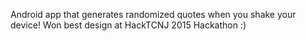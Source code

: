 Android app that generates randomized quotes when you shake your device! Won best design at HackTCNJ 2015 Hackathon :) 
